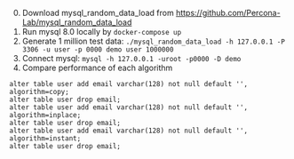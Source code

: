 0. Download mysql_random_data_load from https://github.com/Percona-Lab/mysql_random_data_load
1. Run mysql 8.0 locally by `docker-compose up`
2. Generate 1 million test data: `./mysql_random_data_load -h 127.0.0.1 -P 3306 -u user -p 0000 demo user 1000000`
3. Connect mysql: `mysql -h 127.0.0.1 -uroot -p0000 -D demo`
4. Compare performance of each algorithm
```
alter table user add email varchar(128) not null default '', algorithm=copy;
alter table user drop email;
alter table user add email varchar(128) not null default '', algorithm=inplace;
alter table user drop email;
alter table user add email varchar(128) not null default '', algorithm=instant;
alter table user drop email;
```


